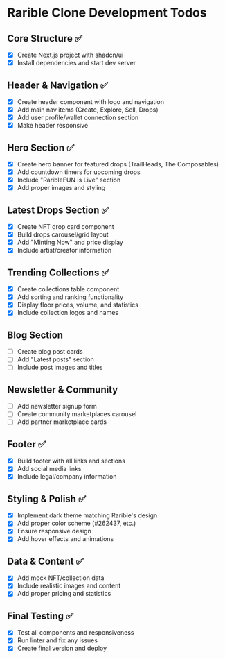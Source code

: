 # Rarible Clone Development Todos

## Core Structure ✅
- [x] Create Next.js project with shadcn/ui
- [x] Install dependencies and start dev server

## Header & Navigation ✅
- [x] Create header component with logo and navigation
- [x] Add main nav items (Create, Explore, Sell, Drops)
- [x] Add user profile/wallet connection section
- [x] Make header responsive

## Hero Section ✅
- [x] Create hero banner for featured drops (TrailHeads, The Composables)
- [x] Add countdown timers for upcoming drops
- [x] Include "RaribleFUN is Live" section
- [x] Add proper images and styling

## Latest Drops Section ✅
- [x] Create NFT drop card component
- [x] Build drops carousel/grid layout
- [x] Add "Minting Now" and price display
- [x] Include artist/creator information

## Trending Collections ✅
- [x] Create collections table component
- [x] Add sorting and ranking functionality
- [x] Display floor prices, volume, and statistics
- [x] Include collection logos and names

## Blog Section
- [ ] Create blog post cards
- [ ] Add "Latest posts" section
- [ ] Include post images and titles

## Newsletter & Community
- [ ] Add newsletter signup form
- [ ] Create community marketplaces carousel
- [ ] Add partner marketplace cards

## Footer ✅
- [x] Build footer with all links and sections
- [x] Add social media links
- [x] Include legal/company information

## Styling & Polish ✅
- [x] Implement dark theme matching Rarible's design
- [x] Add proper color scheme (#262437, etc.)
- [x] Ensure responsive design
- [x] Add hover effects and animations

## Data & Content ✅
- [x] Add mock NFT/collection data
- [x] Include realistic images and content
- [x] Add proper pricing and statistics

## Final Testing ✅
- [x] Test all components and responsiveness
- [x] Run linter and fix any issues
- [x] Create final version and deploy
